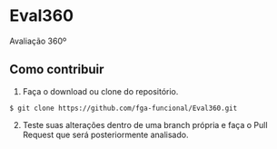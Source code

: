 # Eval360
Avaliação 360º

## Como contribuir

1. Faça o download ou clone do repositório.
```console
$ git clone https://github.com/fga-funcional/Eval360.git
```
2. Teste suas alterações dentro de uma branch própria e faça o Pull Request que será posteriormente analisado.
